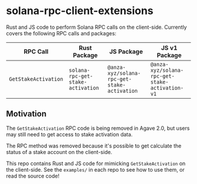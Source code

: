 # solana-rpc-client-extensions

Rust and JS code to perform Solana RPC calls on the client-side. Currently
covers the following RPC calls and packages:

| RPC Call | Rust Package | JS Package | JS v1 Package |
| --- | --- | --- | --- |
| `GetStakeActivation` | `solana-rpc-get-stake-activation` | `@anza-xyz/solana-rpc-get-stake-activation` | `@anza-xyz/solana-rpc-get-stake-activation-v1` |

## Motivation

The `GetStakeActivation` RPC code is being removed in Agave 2.0, but users may
still need to get access to stake activation data.

The RPC method was removed because it's possible to get calculate the status of
a stake account on the client-side.

This repo contains Rust and JS code for mimicking `GetStakeActivation` on the
client-side. See the `examples/` in each repo to see how to use them, or read
the source code!

